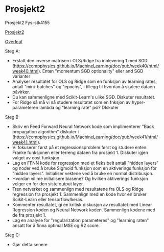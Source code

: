 # Prosjekt2
Prosjekt2 Fys-stk4155

[Prosjekt2](https://compphysics.github.io/MachineLearning/doc/Projects/2021/Project2/html/Project2-bs.html)

[Overleaf](https://www.overleaf.com/project/6167f4a28b15e3ffa0aab71c)

Steg A:
 - Erstatt den inverse matrisen i OLS/Ridge fra innlevering 1 med SGD (https://compphysics.github.io/MachineLearning/doc/pub/week40/html/week40.html). Enten "momentum SGD optionality" eller and SGD varianter
 - Analyser resultatet for OLS og Ridge som en funksjon av learning rates, antall "mini-batches" og "epochs", i tillegg til hvordan å skalere dataen påvirker.
 - Du kan sammenligne med Scikit-Learn's ulike SGD. Diskuter resultatet.
 - For Ridge så må vi nå studere resultatet som en fnksjon av hyper-parameteren lambda og "learning rate" psi? DIskuter

Steg B:
 - Skriv en Feed Forward Neural Network kode som implimenterer "Back propagation algorithm" diskuter i (https://compphysics.github.io/MachineLearning/doc/pub/week41/html/week41.html).
 - Vi fokuserer først på et regressionsproblem først og studere enten Franke funksjonen eller terreng dataen fra prosjekt 1. Diskuter igjen valget av cost funksjon.
 - Lag en FFNN kode for regressjon med et fleksibelt antall "hidden layers" og noder ved å bruke Sigmoid funksjon som en aktiverings funksjon for "hidden layers". Initialiser vektene ved å bruke en normal distribusjon. 
 - Hvordan vil me initialisere biasene? Og hvilken aktiverings funksjon velger en for den siste output layer.
 - Tren netverket og sammenlign med resultatene fra OLS og Ridge regression fra prosjekt 1.  Sammenlign med en kode hvor en bruker Scikit-Learn eller tensorflow/keras.
 - Kommenter resultatet, gi en kritisk diskusjon av resultatet med Linear Regression koden og Neural Network koden. Sammenlign kodene med de fra prosjekt 1. 
 - Lag en analyse for "regularization parameteres" og "learning raten" ansatt for å finna optimal MSE og R2 score.

Steg C:
 - Gjør detta senere